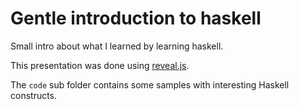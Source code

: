 # Gentle introduction to haskell

Small intro about what I learned by learning haskell.

This presentation was done using [reveal.js](https://revealjs.com/#/).

The `code` sub folder contains some samples with interesting Haskell constructs.